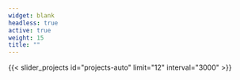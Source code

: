 ```yaml
---
widget: blank
headless: true
active: true
weight: 15
title: ""
---
```

{{< slider_projects id="projects-auto" limit="12" interval="3000" >}}
